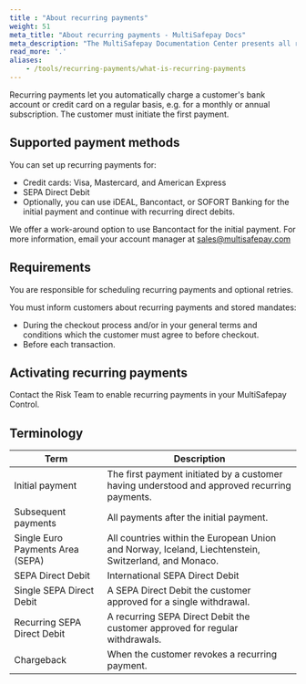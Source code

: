 ```yaml
---
title : "About recurring payments"
weight: 51
meta_title: "About recurring payments - MultiSafepay Docs"
meta_description: "The MultiSafepay Documentation Center presents all relevant information about our Plugins and API. You can also find support pages for payment methods, tools and general questions as well as the contact details of our Support and Integration Teams."
read_more: '.'
aliases:
    - /tools/recurring-payments/what-is-recurring-payments
---
```


Recurring payments let you automatically charge a customer's bank account or credit card on a regular basis, e.g. for a monthly or annual subscription. The customer must initiate the first payment.

## Supported payment methods
You can set up recurring payments for:

- Credit cards: Visa, Mastercard, and American Express
- SEPA Direct Debit 
- Optionally, you can use iDEAL, Bancontact, or SOFORT Banking for the initial payment and continue with recurring direct debits.

We offer a work-around option to use Bancontact for the initial payment. For more information, email your account manager at <sales@multisafepay.com>

## Requirements

You are responsible for scheduling recurring payments and optional retries.

You must inform customers about recurring payments and stored mandates:

- During the checkout process and/or in your general terms and conditions which the customer must agree to before checkout.
- Before each transaction. 
 
## Activating recurring payments
Contact the Risk Team to enable recurring payments in your MultiSafepay Control.

## Terminology

| Term    | Description  |
|---|---|
| Initial payment  | The first payment initiated by a customer having understood and approved recurring payments.  |
| Subsequent payments  | All payments after the initial payment.  |
| Single Euro Payments Area (SEPA)  | All countries within the European Union and Norway, Iceland, Liechtenstein, Switzerland, and Monaco.  |
| SEPA Direct Debit  | International SEPA Direct Debit  |
|Single SEPA Direct Debit   | A SEPA Direct Debit the customer approved for a single withdrawal.  |
| Recurring SEPA Direct Debit  | A recurring SEPA Direct Debit the customer approved for regular withdrawals.  |
| Chargeback  | When the customer revokes a recurring payment.  |

